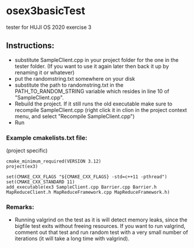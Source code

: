 # osex3basicTest
tester for HUJI OS 2020 exercise 3
## Instructions:
- substitute SampleClient.cpp in your project folder for the one in the tester folder. (If you want to use it again later then back it up by renaming it or whatever)
- put the randomstring.txt somewhere on your disk
- substitute the path to randomstring.txt in the PATH_TO_RANDOM_STRING variable which resides in line 10 of "SampleClient.cpp".
- Rebuild the project. If it still runs the old executable make sure to recompile SampleClient.cpp (right click it in clion in the project context menu, and select "Recompile SampleClient.cpp")
- Run


### Example cmakelists.txt file:

(project specific)
```
cmake_minimum_required(VERSION 3.12)
project(ex3)

set(CMAKE_CXX_FLAGS "${CMAKE_CXX_FLAGS} -std=c++11 -pthread")
set(CMAKE_CXX_STANDARD 11)
add_executable(ex3 SampleClient.cpp Barrier.cpp Barrier.h MapReduceClient.h MapReduceFramework.cpp MapReduceFramework.h)
```
### Remarks:
- Running valgrind on the test as it is will detect memory leaks, since the bigfile test exits without freeing resources. If you want to run valgrind, comment out that test and run random test with a very small number of iterations (it will take a long time with valgrind).
